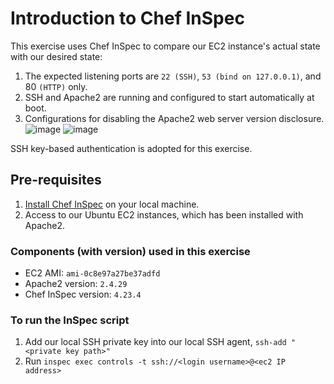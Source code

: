 # Introduction to Chef InSpec  
This exercise uses Chef InSpec to compare our EC2 instance's actual state with our desired state: 
1. The expected listening ports are `22 (SSH)`, `53 (bind on 127.0.0.1)`, and 80 `(HTTP)` only. 
1. SSH and Apache2 are running and configured to start automatically at boot. 
1. Configurations for disabling the Apache2 web server version disclosure.
![image](https://user-images.githubusercontent.com/71627887/94924824-d1981800-04f0-11eb-9eaa-59cf8bbad7e6.png)
![image](https://user-images.githubusercontent.com/71627887/94924972-0f953c00-04f1-11eb-8c10-5b5cec23a11d.png)

SSH key-based authentication is adopted for this exercise.

## Pre-requisites
1. [Install Chef InSpec](https://www.inspec.io/downloads/) on your local machine.
1. Access to our Ubuntu EC2 instances, which has been installed with Apache2. 

### Components (with version) used in this exercise
* EC2 AMI: `ami-0c8e97a27be37adfd`
* Apache2 version: `2.4.29`
* Chef InSpec version: `4.23.4`

### To run the InSpec script
1. Add our local SSH private key into our local SSH agent, `ssh-add "<private key path>"`
1. Run `inspec exec controls -t ssh://<login username>@<ec2 IP address>`
